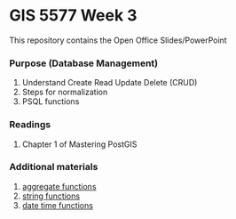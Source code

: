 # GIS 5577 Week 3
This repository contains the Open Office Slides/PowerPoint

### Purpose (Database Management)
1. Understand Create Read Update Delete (CRUD)
1. Steps for normalization
1. PSQL functions

### Readings
1. Chapter 1 of Mastering PostGIS


### Additional materials
1. [aggregate functions](https://www.postgresql.org/docs/10/functions-aggregate.html)
1. [string functions](https://www.postgresql.org/docs/10/functions-string.html)
1. [date time functions](https://www.postgresql.org/docs/10/functions-datetime.html)


